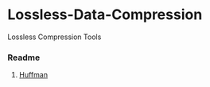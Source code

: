Lossless-Data-Compression
=========================

Lossless Compression Tools 

### Readme

1. [Huffman](https://github.com/lucky521/Lossless-Data-Compression/blob/master/Huffman.md)
